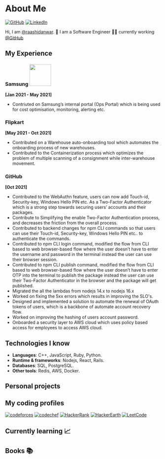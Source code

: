# About Me

[![GitHub](https://img.shields.io/badge/GitHub-%40raashidanwar-239a3b.svg)](https://github.com/raashidanwar)
[![LinkedIn](https://img.shields.io/badge/Linkedin-%40raashidanwar-0c66c3.svg)](https://www.linkedin.com/in/raashidanwar/)

Hi, I am [@raashidanwar](https://github.com/raashidanwar). 👋 I am a Software Engineer 👨‍💻 currently working [@GitHub](https://github.com/) <img src="https://user-images.githubusercontent.com/35250507/213904052-e1df66a7-50b7-499d-84ab-659a5f8b6f28.png" width="16.5">

## My Experience
### Samsung <img src="https://user-images.githubusercontent.com/35250507/213914039-a851c627-20b0-47d3-be78-7c5e8fb642c3.png" width="70">
**[Jan 2021 - May 2021]**
- Contriuted on Samsung’s internal portal (Ops Portal) which is being used for cost optimisation, monitoring, alerting etc.

### Flipkart <img src="https://user-images.githubusercontent.com/35250507/213914145-dda8cf25-b4c8-4a2b-87ff-13bdb06a7737.png" width="16">
**[May 2021 - Oct 2021]**
- Contributed on a Warehouse auto-onboarding tool which automates the onboarding process of new warehouses.
- Contributed to the Containerization process which optimizes the problem of multiple scanning of a consignment while inter-warehouse movement.

### GitHub <img src="https://user-images.githubusercontent.com/35250507/213904052-e1df66a7-50b7-499d-84ab-659a5f8b6f28.png" width="16.5">
**[Oct 2021]**
- Contributed to the WebAuthn feature, users can now add Touch-id, Security-key, Windows Hello PIN etc. As a Two-Factor Authenticator which is a strong step towards securing users’ accounts and their packages.
- Contribute to Simplifying the enable Two-Factor Authentication process, and decreases the friction from the overall process.
- Contributed to backend changes for npm CLI commands so that users can use their Touch-id, Security-key, Windows Hello PIN etc.. to authenticate the commands.
- Contributed to npm CLI login command, modified the flow from CLI based to web browser-based flow where the user doesn’t have to enter the username and password in the terminal instead the user can use their browser session.
- Contributed to npm CLI publish command, modified the flow from CLI based to web browser-based flow where the user doesn’t have to enter OTP into the terminal to publish the package instead the user can use their Two-Factor Authenticator in the browser and the package will get published.
- Migrated the all the lambdas from nodejs 14.x to nodejs 16.x
- Worked on fixing the 5xx errors which results in improving the SLO's.
- Designed and implemented a solution to automate the renewal of OAuth tokens of users, which is a backbone of automate account recovery flow.
- Worked on improving the hashing of users account password.
- Onboarded a security layer to AWS cloud which uses policy based access for employees to access AWS cloud.

## Technologies I know
- **Languages**: C++, JavaScript, Ruby, Python.
- **Runtime & frameworks**: Nodejs, React, Rails.
- **Databases**: SQL, PostgreSQL.
- **Other tools**: Redis, AWS, Docker.

## Personal projects

## My coding profiles
[![codeforces](https://img.shields.io/badge/codeforces-%40raashidanwar-0c66c3.svg)](https://codeforces.com/profile/raashidanwar)
[![codechef](https://img.shields.io/badge/codechef-%40raashidanwar-0c66c3.svg)](https://www.codechef.com/users/raashidanwar)
[![HackerRank](https://img.shields.io/badge/HackerRank-%40raashidanwar-0c66c3.svg)](https://www.hackerrank.com/raashidanwar?hr_r=1)
[![HackerEarth](https://img.shields.io/badge/HackerEarth-%40raashidanwar-0c66c3.svg)](https://www.hackerearth.com/@raashidanwar)
[![LeetCode](https://img.shields.io/badge/LeetCode-%40raashidanwar-0c66c3.svg)](https://leetcode.com/raashidanwar/)

## Currently learning 📈

## Books 📚

